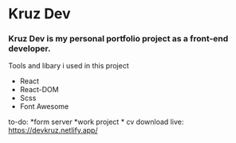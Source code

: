 # Kruz Dev
### Kruz Dev is my personal portfolio project as a front-end developer.
Tools and libary i used in this project
- React
- React-DOM
- Scss
- Font Awesome

to-do: *form server *work project * cv download
live:  https://devkruz.netlify.app/
